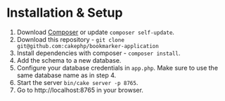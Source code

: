 # Installation & Setup

1. Download [Composer](http://getcomposer.org/doc/00-intro.md) or update `composer self-update`.
2. Download this repository - `git clone git@github.com:cakephp/bookmarker-application`
3. Install dependencies with composer - `composer install`.
4. Add the schema to a new database.
5. Configure your database credentials in ``app.php``. Make sure to use the same database name as in step 4.
6. Start the server `bin/cake server -p 8765`.
7. Go to http://localhost:8765 in your browser.
